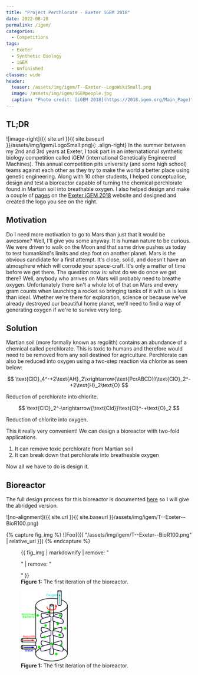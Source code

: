 ```yaml
---
title: "Project Perchlorate - Exeter iGEM 2018"
date: 2022-08-28
permalink: /igem/
categories:
  - Competitions
tags:
  - Exeter
  - Synthetic Biology
  - iGEM
  - Unfinished
classes: wide
header:
  teaser: /assets/img/igem/T--Exeter--LogoWikiSmall.png
  image: /assets/img/igem/iGEMpeople.jpg
  caption: "Photo credit: [iGEM 2018](https://2018.igem.org/Main_Page)"
---
```


## TL;DR
![image-right]({{ site.url }}{{ site.baseurl }}/assets/img/igem/LogoSmall.png){: .align-right}
In the summer between my 2nd and 3rd years at Exeter, I took part in an internatational synthetic biology competition called iGEM (international Genetically Engineered Machines). This annual competition pits university (and some high school) teams against each other as they try to make the world a better place using genetic engineering. Along with 10 other students, I helped conceptualise, design and test a bioreactor capable of turning the chemical perchlorate found in Martian soil into breathable oxygen. I also helped design and make a couple of [pages](http://2018.igem.org/Team:Exeter/HP/Bioreactor) on the [Exeter iGEM 2018](http://2018.igem.org/Team:Exeter/Description) website and designed and created the logo you see on the right.

## Motivation
Do I need more motivation to go to Mars than just that it would be awesome? Well, I'll give you some anyway. It is human nature to be curious. We were driven to walk on the Moon and that same drive pushes us today to test humankind's limits and step foot on another planet. Mars is the obvious candidate for a first attempt. It's close, solid, and doesn't have an atmosphere which will corrode your space-craft. It's only a matter of time before we get there. The question now is: what do we do once we get there? Well, anybody who arrives on Mars will probably need to breathe oxygen. Unfortunately there isn't a whole lot of that on Mars and every gram counts when launching a rocket so bringing tanks of it with us is less than ideal. Whether we're there for exploration, science or because we've already destroyed our beautiful home planet, we'll need to find a way of generating oxygen if we're to survive very long.

## Solution
Martian soil (more formally known as regolith) contains an abundance of a chemical called perchlorate. This is toxic to humans and therefore would need to be removed from any soil destined for agriculture. Perchlorate can also be reduced into oxygen using a two-step reaction via chlorite as seen below:

$$
\text{ClO}_4^-+2\text{AH}_2\xrightarrow{\text{PcrABCD}}\text{ClO}_2^-+2\text{H}_2\text{O}
$$

Reduction of perchlorate into chlorite.

$$
\text{ClO}_2^-\xrightarrow{\text{Cld}}\text{Cl}^-+\text{O}_2
$$

Reduction of chlorite into oxygen.

This it really very convenient! We can design a bioreactor with two-fold applications.
 1. It can remove toxic perchlorate from Martian soil
 2. It can break down that perchlorate into breatheable oxygen

Now all we have to do is design it.

## Bioreactor

The full design process for this bioreactor is documented [here](http://2018.igem.org/Team:Exeter/HP/Bioreactor) so I will give the abridged version.

![no-alignment]({{ site.url }}{{ site.baseurl }}/assets/img/igem/T--Exeter--BioR100.png)

{% capture fig_img %}
![Foo]({{ "/assets/img/igem/T--Exeter--BioR100.png" | relative_url }})
{% endcapture %}
<figure>
  {{ fig_img | markdownify | remove: "<p>" | remove: "</p>" }}
  <figcaption><b>Figure 1:</b> The first iteration of the bioreactor.</figcaption>
</figure>

<p align="center">
  <figure><img src="/assets/img/igem/T--Exeter--BioR100.png" alt="BioR100.png" width="30%"/>
  <figcaption><b>Figure 1:</b> The first iteration of the bioreactor.</figcaption></figure>
</p>
